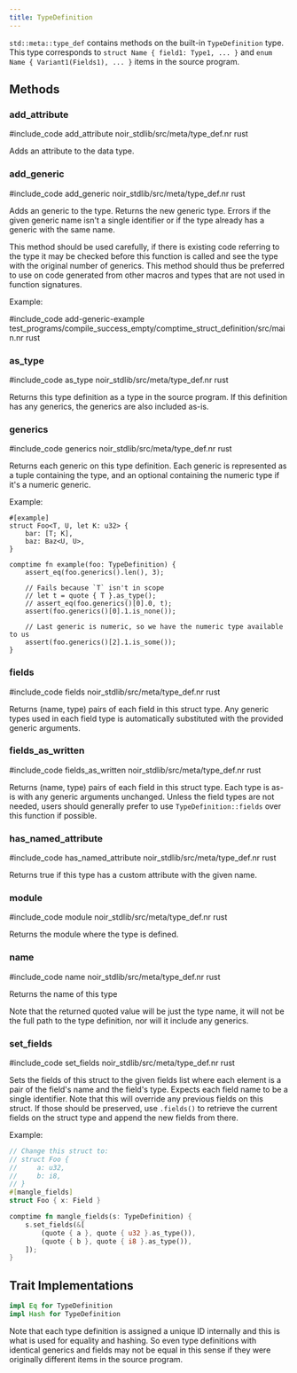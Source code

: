 ```yaml
---
title: TypeDefinition
---
```


`std::meta::type_def` contains methods on the built-in `TypeDefinition` type.
This type corresponds to `struct Name { field1: Type1, ... }` and `enum Name { Variant1(Fields1), ... }` items in the source program.

## Methods

### add_attribute

#include_code add_attribute noir_stdlib/src/meta/type_def.nr rust

Adds an attribute to the data type.

### add_generic

#include_code add_generic noir_stdlib/src/meta/type_def.nr rust

Adds an generic to the type. Returns the new generic type.
Errors if the given generic name isn't a single identifier or if
the type already has a generic with the same name.

This method should be used carefully, if there is existing code referring
to the type it may be checked before this function is called and
see the type with the original number of generics. This method should
thus be preferred to use on code generated from other macros and types
that are not used in function signatures.

Example:

#include_code add-generic-example test_programs/compile_success_empty/comptime_struct_definition/src/main.nr rust

### as_type

#include_code as_type noir_stdlib/src/meta/type_def.nr rust

Returns this type definition as a type in the source program. If this definition has
any generics, the generics are also included as-is.

### generics

#include_code generics noir_stdlib/src/meta/type_def.nr rust

Returns each generic on this type definition. Each generic is represented as a tuple containing the type, 
and an optional containing the numeric type if it's a numeric generic.

Example:

```
#[example]
struct Foo<T, U, let K: u32> {
    bar: [T; K],
    baz: Baz<U, U>,
}

comptime fn example(foo: TypeDefinition) {
    assert_eq(foo.generics().len(), 3);

    // Fails because `T` isn't in scope
    // let t = quote { T }.as_type();
    // assert_eq(foo.generics()[0].0, t);
    assert(foo.generics()[0].1.is_none());

    // Last generic is numeric, so we have the numeric type available to us
    assert(foo.generics()[2].1.is_some());
}
```

### fields

#include_code fields noir_stdlib/src/meta/type_def.nr rust

Returns (name, type) pairs of each field in this struct type.
Any generic types used in each field type is automatically substituted with the
provided generic arguments.

### fields_as_written

#include_code fields_as_written noir_stdlib/src/meta/type_def.nr rust

Returns (name, type) pairs of each field in this struct type. Each type is as-is
with any generic arguments unchanged. Unless the field types are not needed,
users should generally prefer to use `TypeDefinition::fields` over this
function if possible.

### has_named_attribute

#include_code has_named_attribute noir_stdlib/src/meta/type_def.nr rust

Returns true if this type has a custom attribute with the given name.

### module

#include_code module noir_stdlib/src/meta/type_def.nr rust

Returns the module where the type is defined.

### name

#include_code name noir_stdlib/src/meta/type_def.nr rust

Returns the name of this type

Note that the returned quoted value will be just the type name, it will
not be the full path to the type definition, nor will it include any generics.

### set_fields

#include_code set_fields noir_stdlib/src/meta/type_def.nr rust

Sets the fields of this struct to the given fields list where each element
is a pair of the field's name and the field's type. Expects each field name
to be a single identifier. Note that this will override any previous fields
on this struct. If those should be preserved, use `.fields()` to retrieve the
current fields on the struct type and append the new fields from there.

Example:

```rust
// Change this struct to:
// struct Foo {
//     a: u32,
//     b: i8,
// }
#[mangle_fields]
struct Foo { x: Field }

comptime fn mangle_fields(s: TypeDefinition) {
    s.set_fields(&[
        (quote { a }, quote { u32 }.as_type()),
        (quote { b }, quote { i8 }.as_type()),
    ]);
}
```

## Trait Implementations

```rust
impl Eq for TypeDefinition
impl Hash for TypeDefinition
```

Note that each type definition is assigned a unique ID internally and this is what is used for
equality and hashing. So even type definitions with identical generics and fields may not
be equal in this sense if they were originally different items in the source program.
